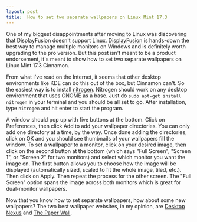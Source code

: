 ```yaml
---
layout: post
title:  How to set two separate wallpapers on Linux Mint 17.3
---
```

One of my biggest disappointments after moving to Linux was discovering that DisplayFusion doesn't support Linux. [DisplayFusion](https://www.displayfusion.com/) is hands-down the best way to manage multiple monitors on Windows and is definitely worth upgrading to the pro version. But this post isn't meant to be a product endorsement, it's meant to show how to set two separate wallpapers on Linux Mint 17.3 Cinnamon.

From what I've read on the Internet, it seems that other desktop environments like KDE can do this out of the box, but Cinnamon can't. So the easiest way is to install [nitrogen](http://projects.l3ib.org/nitrogen/). Nitrogen should work on any desktop environment that uses GNOME as a base. Just do ```sudo apt-get install nitrogen``` in your terminal and you should be all set to go. After installation, type ```nitrogen``` and hit enter to start the program.

A window should pop up with five buttons at the bottom. Click on Preferences, then click Add to add your wallpaper directories. You can only add one directory at a time, by the way. Once done adding the directories, click on OK and you should see thumbnails of your wallpapers fill the window. To set a wallpaper to a monitor, click on your desired image, then click on the second button at the bottom (which says "Full Screen", "Screen 1", or "Screen 2" for two monitors) and select which monitor you want the image on. The first button allows you to choose how the image will be displayed (automatically sized, scaled to fit the whole image, tiled, etc.). Then click on Apply. Then repeat the process for the other screen. The "Full Screen" option spans the image across both monitors which is great for dual-monitor wallpapers. 

Now that you know how to set separate wallpapers, how about some new wallpapers? The two best wallpaper websites, in my opinion, are [Desktop Nexus](https://www.desktopnexus.com/) and [The Paper Wall](http://www.thepaperwall.com/).

